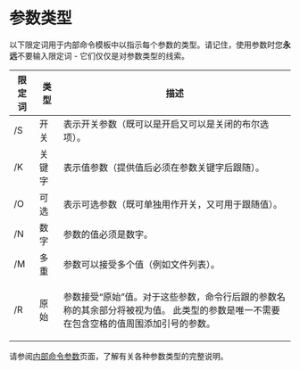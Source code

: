 # 参数类型

以下限定词用于内部命令模板中以指示每个参数的类型。请记住，使用参数时您**永远**不要输入限定词 - 它们仅仅是对参数类型的线索。

<table>
<thead><tr><th>
限定词</th><th>
类型</th><th>
描述
</th></tr></thead><tbody><tr><td>
/S</td><td>
开关</td><td>
表示开关参数（既可以是开启又可以是关闭的布尔选项）。
</td></tr><tr><td>
/K</td><td>
关键字</td><td>
表示值参数（提供值后必须在参数关键字后跟随）。
</td></tr><tr><td>
/O</td><td>
可选</td><td>
表示可选参数（既可单独用作开关，又可用于跟随值）。
</td></tr><tr><td>
/N</td><td>
数字</td><td>
参数的值必须是数字。
</td></tr><tr><td>
/M</td><td>
多重</td><td>
参数可以接受多个值（例如文件列表）。
</td></tr><tr><td>
/R</td><td>
原始</td><td>

参数接受“原始”值。对于这些参数，命令行后跟的参数名称的其余部分将被视为值。
此类型的参数是唯一不需要在包含空格的值周围添加引号的参数。
</td></tr></tbody>
</table>

请参阅[内部命令参数](/Manual/customize/creating_your_own_buttons/internal_command_arguments.zh.md)页面，了解有关各种参数类型的完整说明。